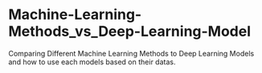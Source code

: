# Machine-Learning-Methods_vs_Deep-Learning-Model
Comparing Different Machine Learning Methods to Deep Learning Models and how to use each models based on their datas.

